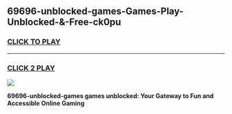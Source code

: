 
## 69696-unblocked-games-Games-Play-Unblocked-&-Free-ck0pu
<h3>
<a href="https://premium76.site?title=69696-unblocked-games&ref=24A">CLICK TO PLAY</a></h3>
<hr>

<h3>
<a href="https://premium76.site?title=69696-unblocked-games&ref=24A">CLICK 2 PLAY</a>
  
</h3>

<a href="https://premium76.site?title=69696-unblocked-games&ref=24A"><img src="https://clearcache.store/games.png"></a>


**69696-unblocked-games games unblocked: Your Gateway to Fun and Accessible Online Gaming**
